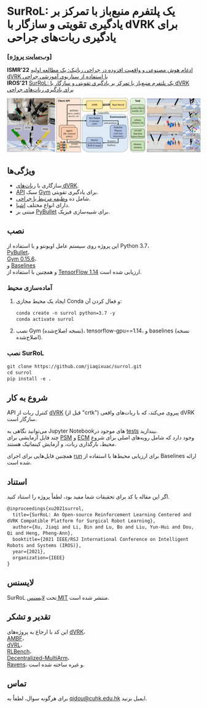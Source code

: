 # SurRoL: یک پلتفرم منبع‌باز با تمرکز بر یادگیری تقویتی و سازگار با dVRK برای یادگیری ربات‌های جراحی

### [[وب‌سایت پروژه]](https://med-air.github.io/SurRoL/)

**ISMR'22** [ادغام هوش مصنوعی و واقعیت افزوده در جراحی رباتیک: یک مطالعه اولیه dVRK با استفاده از سناریوی آموزشی جراحی](https://arxiv.org/abs/2201.00383)  
**IROS'21** [SurRoL: یک پلتفرم منبع‌باز با تمرکز بر یادگیری تقویتی و سازگار با dVRK برای یادگیری ربات‌های جراحی](https://arxiv.org/abs/2108.13035)

<p align="center">

   <img src="resources/img/surrol-overview.png" alt="SurRoL"/>

</p>

## ویژگی‌ها

- سازگاری با [ربات‌های dVRK](https://github.com/jhu-dvrk/sawIntuitiveResearchKit/wiki).  
- [API](./surrol/gym) سبک [Gym](https://github.com/openai/gym) برای یادگیری تقویتی.  
- شامل ده [وظیفه مرتبط با جراحی](./surrol/tasks).  
- دارای انواع مختلف [اشیا](./surrol/assets).  
- مبتنی بر [PyBullet](https://github.com/bulletphysics/bullet3) برای شبیه‌سازی فیزیک.  

## نصب

این پروژه روی سیستم عامل اوبونتو و با استفاده از Python 3.7،  
[PyBullet](https://github.com/bulletphysics/bullet3)،  
[Gym 0.15.6](https://github.com/openai/gym/releases/tag/0.15.6)،  
و [Baselines](https://github.com/openai/baselines)  
و همچنین با استفاده از [TensorFlow 1.14](https://www.tensorflow.org/install/pip) ارزیابی شده است.

### آماده‌سازی محیط

1. ایجاد یک محیط مجازی Conda و فعال کردن آن:
    ```shell
    conda create -n surrol python=3.7 -y
    conda activate surrol
    ```

2. نصب Gym (نسخه اصلاح‌شده)، tensorflow-gpu==1.14، و baselines (نسخه اصلاح‌شده).

### نصب SurRoL

```shell
git clone https://github.com/jiaqixuac/surrol.git
cd surrol
pip install -e .
```

## شروع به کار

API کنترل ربات از [dVRK](https://github.com/jhu-dvrk/dvrk-ros/tree/master/dvrk_python/src/dvrk) (قبل از "crtk") پیروی می‌کند، که با ربات‌های واقعی dVRK سازگار است.  

می‌توانید نگاهی به Jupyter Notebookهای موجود در [tests](./tests) بیندازید.  
چند فایل آزمایشی برای [PSM](./tests/test_psm.ipynb) و [ECM](./tests/test_ecm.ipynb) وجود دارد که شامل رویه‌های اصلی برای شروع محیط، بارگذاری ربات، و آزمایش کینماتیک هستند.  

همچنین فایل‌هایی برای اجرای [run](./run) برای ارزیابی محیط‌ها با استفاده از Baselines ارائه شده است.

## استناد

اگر این مقاله یا کد برای تحقیقات شما مفید بود، لطفاً پروژه را استناد کنید.

```
@inproceedings{xu2021surrol,
  title={SurRoL: An Open-source Reinforcement Learning Centered and dVRK Compatible Platform for Surgical Robot Learning},
  author={Xu, Jiaqi and Li, Bin and Lu, Bo and Liu, Yun-Hui and Dou, Qi and Heng, Pheng-Ann},
  booktitle={2021 IEEE/RSJ International Conference on Intelligent Robots and Systems (IROS)},
  year={2021},
  organization={IEEE}
}
```

## لایسنس

SurRoL تحت [لایسنس MIT](LICENSE) منتشر شده است.

## تقدیر و تشکر

این کد با ارجاع به پروژه‌های [dVRK](https://github.com/jhu-dvrk/sawIntuitiveResearchKit/wiki)،  
[AMBF](https://github.com/WPI-AIM/ambf)،  
[dVRL](https://github.com/ucsdarclab/dVRL)،  
[RLBench](https://github.com/stepjam/RLBench)،  
[Decentralized-MultiArm](https://github.com/columbia-ai-robotics/decentralized-multiarm)،  
[Ravens](https://github.com/google-research/ravens)، و غیره ساخته شده است.

## تماس

برای هرگونه سوال، لطفاً به <a href="mailto:qidou@cuhk.edu.hk">qidou@cuhk.edu.hk</a> ایمیل بزنید.
